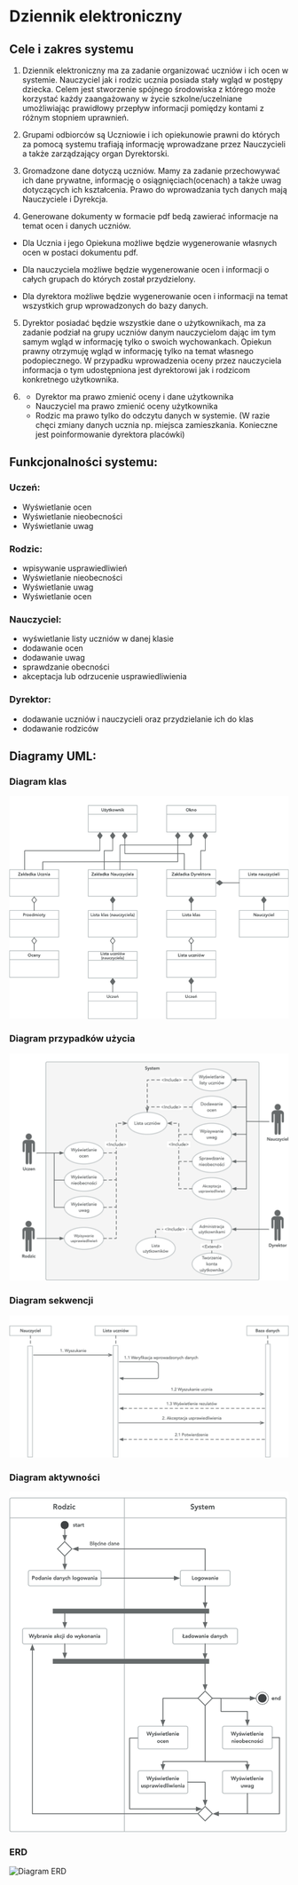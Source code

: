 # Dziennik elektroniczny
## Cele i zakres systemu

 
1. Dziennik elektroniczny ma za zadanie organizować uczniów i ich ocen w systemie. Nauczyciel jak i rodzic ucznia posiada stały wgląd w postępy dziecka.  Celem jest stworzenie spójnego środowiska z którego może korzystać każdy zaangażowany w życie szkolne/uczelniane umożliwiając prawidłowy przepływ informacji pomiędzy kontami z różnym stopniem uprawnień. 
 

2. Grupami odbiorców są Uczniowie i ich opiekunowie prawni do których za pomocą systemu trafiają informację wprowadzane przez Nauczycieli a także zarządzający organ Dyrektorski.

3. Gromadzone dane dotyczą uczniów. Mamy za zadanie przechowywać ich dane prywatne, informację o osiągnięciach(ocenach) a także uwag dotyczących ich kształcenia. Prawo do wprowadzania tych danych mają Nauczyciele i Dyrekcja. 

4. Generowane dokumenty w formacie pdf bedą zawierać informacje na temat ocen i danych uczniów.

- Dla Ucznia i jego Opiekuna możliwe będzie wygenerowanie własnych ocen w postaci dokumentu pdf. 

- Dla nauczyciela możliwe będzie wygenerowanie ocen i informacji o całych grupach do których został przydzielony.

- Dla dyrektora możliwe będzie wygenerowanie ocen i informacji na temat wszystkich grup wprowadzonych do bazy danych.

5. Dyrektor posiadać będzie wszystkie dane o użytkownikach, ma za zadanie podział na grupy uczniów danym nauczycielom dając im tym samym wgląd w informację tylko o swoich wychowankach. Opiekun prawny otrzymuję wgląd w informację tylko na temat własnego podopiecznego. W przypadku wprowadzenia oceny  przez nauczyciela informacja o tym udostępniona jest dyrektorowi jak i rodzicom konkretnego użytkownika.

6. - Dyrektor ma prawo zmienić oceny i dane użytkownika
   - Nauczyciel ma prawo zmienić oceny użytkownika
   - Rodzic ma prawo tylko do odczytu danych w systemie. (W razie chęci zmiany danych ucznia np. miejsca zamieszkania. Konieczne jest poinformowanie dyrektora placówki)

	
## Funkcjonalności systemu:

### Uczeń:
- Wyświetlanie ocen
- Wyświetlanie nieobecności
- Wyświetlanie uwag

### Rodzic:
- wpisywanie usprawiedliwień
- Wyświetlanie nieobecności
- Wyświetlanie uwag
- Wyświetlanie ocen

### Nauczyciel:
- wyświetlanie listy uczniów w danej klasie
- dodawanie ocen
- dodawanie uwag
- sprawdzanie obecności
- akceptacja lub odrzucenie usprawiedliwienia

### Dyrektor:
- dodawanie uczniów i nauczycieli oraz przydzielanie ich do klas
- dodawanie rodziców

## Diagramy UML:
### Diagram klas
![Diagram klas](https://raw.githubusercontent.com/CJay2k/20L1GR3/master/UML%20Diagrams/DiagramClass.png)
### Diagram przypadków użycia
![Diagram przypadków użycia](https://raw.githubusercontent.com/CJay2k/20L1GR3/master/UML%20Diagrams/DiagramUseCase.png)
### Diagram sekwencji
![Diagram sekwencji](https://raw.githubusercontent.com/CJay2k/20L1GR3/master/UML%20Diagrams/DiagramSequence.png)
### Diagram aktywności
![Diagram aktywności](https://raw.githubusercontent.com/CJay2k/20L1GR3/master/UML%20Diagrams/DiagramState.png)
### ERD
![Diagram ERD](https://i.ibb.co/n6k4P2L/Diagram-ERD.png)
